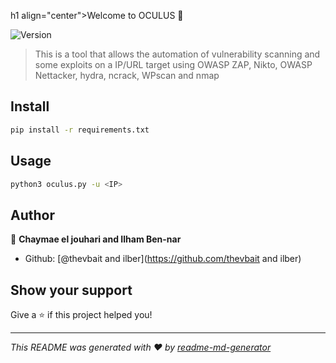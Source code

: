 h1 align="center">Welcome to OCULUS 👋</h1>
<p>
  <img alt="Version" src="https://img.shields.io/badge/version-beta 1.0-blue.svg?cacheSeconds=2592000" />
</p>

> This is a tool that allows the automation of vulnerability scanning and some exploits on a IP/URL target using OWASP ZAP, Nikto, OWASP Nettacker, hydra, ncrack, WPscan and nmap 

## Install

```sh
pip install -r requirements.txt
```

## Usage

```sh
python3 oculus.py -u <IP>
```

## Author

👤 **Chaymae el jouhari and Ilham Ben-nar**

* Github: [@thevbait and ilber](https://github.com/thevbait and ilber)

## Show your support

Give a ⭐ if this project helped you!

***
_This README was generated with ❤ by [readme-md-generator](https://github.com/kefranabg/readme-md-generator)_
